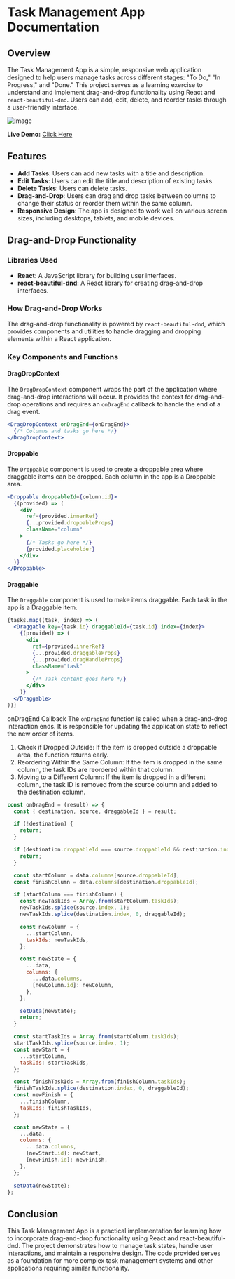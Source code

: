 # Task Management App Documentation

## Overview

The Task Management App is a simple, responsive web application designed to help users manage tasks across different stages: "To Do," "In Progress," and "Done." This project serves as a learning exercise to understand and implement drag-and-drop functionality using React and `react-beautiful-dnd`. Users can add, edit, delete, and reorder tasks through a user-friendly interface.

![image](https://github.com/user-attachments/assets/c117178d-6711-444d-8f41-ac0848b30a01)


**Live Demo:** [Click Here](https://66990fdc2b97e7beb431c2ae--heartfelt-mermaid-ad03f4.netlify.app/)

## Features

- **Add Tasks**: Users can add new tasks with a title and description.
- **Edit Tasks**: Users can edit the title and description of existing tasks.
- **Delete Tasks**: Users can delete tasks.
- **Drag-and-Drop**: Users can drag and drop tasks between columns to change their status or reorder them within the same column.
- **Responsive Design**: The app is designed to work well on various screen sizes, including desktops, tablets, and mobile devices.

## Drag-and-Drop Functionality

### Libraries Used

- **React**: A JavaScript library for building user interfaces.
- **react-beautiful-dnd**: A React library for creating drag-and-drop interfaces.

### How Drag-and-Drop Works

The drag-and-drop functionality is powered by `react-beautiful-dnd`, which provides components and utilities to handle dragging and dropping elements within a React application.

### Key Components and Functions

#### DragDropContext

The `DragDropContext` component wraps the part of the application where drag-and-drop interactions will occur. It provides the context for drag-and-drop operations and requires an `onDragEnd` callback to handle the end of a drag event.

```jsx
<DragDropContext onDragEnd={onDragEnd}>
  {/* Columns and tasks go here */}
</DragDropContext>
```

#### Droppable
The `Droppable` component is used to create a droppable area where draggable items can be dropped. Each column in the app is a Droppable area.
```jsx
<Droppable droppableId={column.id}>
  {(provided) => (
    <div
      ref={provided.innerRef}
      {...provided.droppableProps}
      className="column"
    >
      {/* Tasks go here */}
      {provided.placeholder}
    </div>
  )}
</Droppable>
```

#### Draggable
The `Draggable` component is used to make items draggable. Each task in the app is a Draggable item.

```jsx
{tasks.map((task, index) => (
  <Draggable key={task.id} draggableId={task.id} index={index}>
    {(provided) => (
      <div
        ref={provided.innerRef}
        {...provided.draggableProps}
        {...provided.dragHandleProps}
        className="task"
      >
        {/* Task content goes here */}
      </div>
    )}
  </Draggable>
))}
```

onDragEnd Callback
The `onDragEnd` function is called when a drag-and-drop interaction ends. It is responsible for updating the application state to reflect the new order of items.

1. Check if Dropped Outside: If the item is dropped outside a droppable area, the function returns early.
2. Reordering Within the Same Column: If the item is dropped in the same column, the task IDs are reordered within that column.
3. Moving to a Different Column: If the item is dropped in a different column, the task ID is removed from the source column and added to the destination column.

```jsx
const onDragEnd = (result) => {
  const { destination, source, draggableId } = result;

  if (!destination) {
    return;
  }

  if (destination.droppableId === source.droppableId && destination.index === source.index) {
    return;
  }

  const startColumn = data.columns[source.droppableId];
  const finishColumn = data.columns[destination.droppableId];

  if (startColumn === finishColumn) {
    const newTaskIds = Array.from(startColumn.taskIds);
    newTaskIds.splice(source.index, 1);
    newTaskIds.splice(destination.index, 0, draggableId);

    const newColumn = {
      ...startColumn,
      taskIds: newTaskIds,
    };

    const newState = {
      ...data,
      columns: {
        ...data.columns,
        [newColumn.id]: newColumn,
      },
    };

    setData(newState);
    return;
  }

  const startTaskIds = Array.from(startColumn.taskIds);
  startTaskIds.splice(source.index, 1);
  const newStart = {
    ...startColumn,
    taskIds: startTaskIds,
  };

  const finishTaskIds = Array.from(finishColumn.taskIds);
  finishTaskIds.splice(destination.index, 0, draggableId);
  const newFinish = {
    ...finishColumn,
    taskIds: finishTaskIds,
  };

  const newState = {
    ...data,
    columns: {
      ...data.columns,
      [newStart.id]: newStart,
      [newFinish.id]: newFinish,
    },
  };

  setData(newState);
};
```

## Conclusion
This Task Management App is a practical implementation for learning how to incorporate drag-and-drop functionality using React and react-beautiful-dnd. The project demonstrates how to manage task states, handle user interactions, and maintain a responsive design. The code provided serves as a foundation for more complex task management systems and other applications requiring similar functionality.




